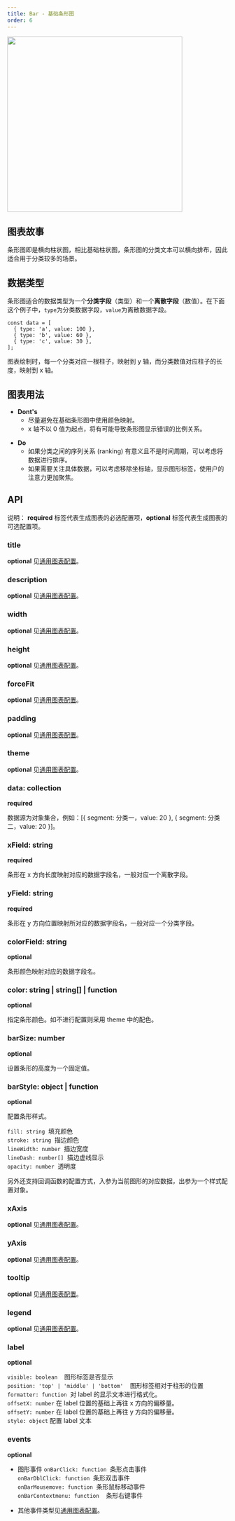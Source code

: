```yaml
---
title: Bar - 基础条形图
order: 6
---
```


<img src = 'https://gw.alipayobjects.com/mdn/rms_d314dd/afts/img/A*T1ZHSphm71YAAAAAAAAAAABkARQnAQ' width="400">

## 图表故事

条形图即是横向柱状图，相比基础柱状图，条形图的分类文本可以横向排布，因此适合用于分类较多的场景。

## 数据类型

条形图适合的数据类型为一个**分类字段**（类型）和一个**离散字段**（数值）。在下面这个例子中，`type`为分类数据字段，`value`为离散数据字段。

```
const data = [
  { type: 'a', value: 100 },
  { type: 'b', value: 60 },
  { type: 'c', value: 30 },
];
```

图表绘制时，每一个分类对应一根柱子，映射到 y 轴，而分类数值对应柱子的长度，映射到 x 轴。

## 图表用法

- **Dont's**
  - 尽量避免在基础条形图中使用颜色映射。
  - x 轴不以 0 值为起点，将有可能导致条形图显示错误的比例关系。

* **Do**
  - 如果分类之间的序列关系 (ranking) 有意义且不是时间周期，可以考虑将数据进行排序。
  - 如果需要关注具体数据，可以考虑移除坐标轴，显示图形标签，使用户的注意力更加聚焦。

## API

说明： **required** 标签代表生成图表的必选配置项，**optional** 标签代表生成图表的可选配置项。

### title

**optional** 见[通用图表配置](../general-config#title)。

### description

**optional** 见[通用图表配置](../general-config#description)。

### width

**optional** 见[通用图表配置](../general-config#width)。

### height

**optional** 见[通用图表配置](../general-config#height)。

### forceFit

**optional** 见[通用图表配置](../general-config#forceFit)。

### padding

**optional** 见[通用图表配置](../general-config#padding)。

### theme

**optional** 见[通用图表配置](../general-config#theme)。

### data: collection

**required**

数据源为对象集合，例如：[{ segment: 分类一，value: 20 }, { segment: 分类二，value: 20 }]。

### xField: string

**required**

条形在 x 方向长度映射对应的数据字段名，一般对应一个离散字段。

### yField: string

**required**

条形在 y 方向位置映射所对应的数据字段名，一般对应一个分类字段。

### colorField: string

**optional**

条形颜色映射对应的数据字段名。

### color: string | string[] | function

**optional**

指定条形颜色。如不进行配置则采用 theme 中的配色。

### barSize: number

**optional**

设置条形的高度为一个固定值。

### barStyle: object | function

**optional**

配置条形样式。

`fill: string`  填充颜色<br />
`stroke: string`  描边颜色<br />
`lineWidth: number`  描边宽度<br />
`lineDash: number[]`  描边虚线显示<br />
`opacity: number`  透明度<br />

另外还支持回调函数的配置方式，入参为当前图形的对应数据，出参为一个样式配置对象。


### xAxis

**optional** 见[通用图表配置](../general-config#linearaxis)。

### yAxis

**optional** 见[通用图表配置](../general-config#categoryaxis)。


### tooltip

**optional** 见[通用图表配置](../general-config#tooltip)。

### legend

**optional** 见[通用图表配置](../general-config#legend)。

### label

**optional**

`visible: boolean`    图形标签是否显示<br />
`position: 'top' | 'middle' | 'bottom'`    图形标签相对于柱形的位置<br />
`formatter: function`  对 label 的显示文本进行格式化。<br/>
`offsetX: number`  在 label 位置的基础上再往 x 方向的偏移量。<br/>
`offsetY: number`  在 label 位置的基础上再往 y 方向的偏移量。<br/>
`style: object`  配置 label 文本

### events

**optional**

- 图形事件
  `onBarClick: function`  条形点击事件<br />
  `onBarDblClick: function`  条形双击事件<br />
  `onBarMousemove: function`  条形鼠标移动事件<br />
  `onBarContextmenu: function`    条形右键事件

- 其他事件类型见[通用图表配置](../general-config#events)。
